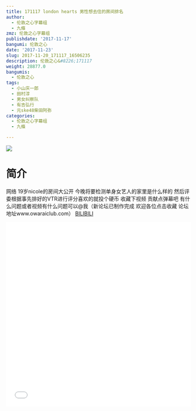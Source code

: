 ```yaml
---
title: 171117 london hearts 男性想去住的房间排名
author:
  - 伦敦之心字幕组
  - 九條
zmz: 伦敦之心字幕组
publishdate: '2017-11-17'
bangumi: 伦敦之心
date: '2017-11-23'
slug: 2017-11-20_171117_16506235
description: 伦敦之心&#8226;171117
weight: 28877.0
bangumis:
  - 伦敦之心
tags:
  - 小山庆一郎
  - 田村淳
  - 男女纠察队
  - 有吉弘行
  - 元ske48柴田阿弥
categories:
  - 伦敦之心字幕组
  - 九條

---
```

![](https://i.imgur.com/0bD6r2z.png)
# 简介  
网络
19岁nicole的房间大公开 今晚将要检测单身女艺人的家里是什么样的 然后评委根据事先排好的VTR进行评分喜欢的就投个硬币 收藏下视频 贡献点弹幕吧 有什么问题或者视频有什么问题可以@我（新论坛已制作完成 欢迎各位点击收藏 论坛地址www.owaraiclub.com）
  [BILIBILI](https://www.bilibili.com/video/av16506235/)

<div class="vcontainer">  <iframe class="video" src="//www.bilibili.com/blackboard/player.html?aid=16506235" width="100%" height="500" frameborder="0" allowfullscreen="allowfullscreen"></iframe></div>
